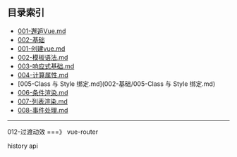 ## 目录索引

+  [001-邂逅Vue.md](001-邂逅Vue.md) 
+  [002-基础](002-基础) 
  +  [001-创建vue.md](002-基础/001-创建vue.md) 
  +  [002-模板语法.md](002-基础/002-模板语法.md) 
  +  [003-响应式基础.md](002-基础/003-响应式基础.md) 
  +  [004-计算属性.md](002-基础/004-计算属性.md) 
  +  [005-Class 与 Style 绑定.md](002-基础/005-Class 与 Style 绑定.md) 
  +  [006-条件渲染.md](002-基础/006-条件渲染.md) 
  +  [007-列表渲染.md](002-基础/007-列表渲染.md) 
  +  [008-事件处理.md](002-基础/008-事件处理.md) 











----

012-过渡动效 ===》 vue-router

history api

